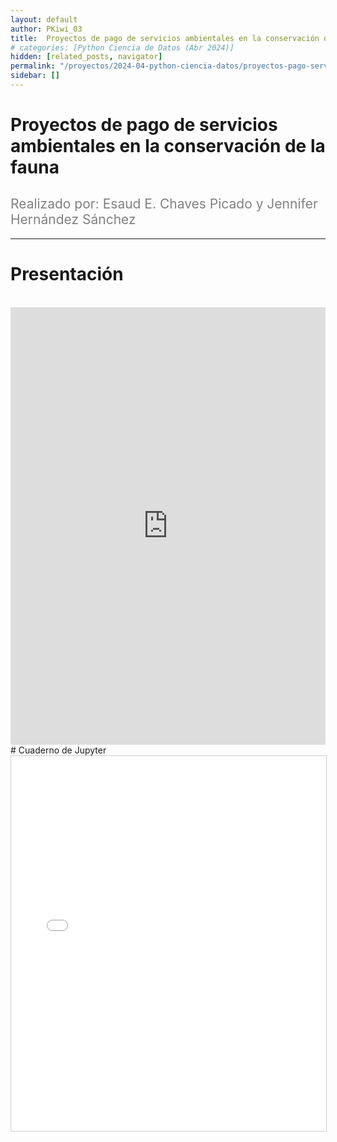 ```yaml
---
layout: default
author: PKiwi_03
title:  Proyectos de pago de servicios ambientales en la conservación de la fauna
# categories: [Python Ciencia de Datos (Abr 2024)]
hidden: [related_posts, navigator]
permalink: "/proyectos/2024-04-python-ciencia-datos/proyectos-pago-servicio.html"
sidebar: []
---
```


#  Proyectos de pago de servicios ambientales en la conservación de la fauna
<h2 style="color: gray; font-weight: normal;">
Realizado por: Esaud E. Chaves Picado y Jennifer Hernández Sánchez
</h2>

---

# Presentación

<br>

<iframe width="100%" height="700" src="https://www.youtube.com/embed/yaEsE5_vx6I" frameborder="0" allow="accelerometer; autoplay; clipboard-write; encrypted-media; gyroscope; picture-in-picture; web-share" referrerpolicy="strict-origin-when-cross-origin" allowfullscreen></iframe>

<br>
# Cuaderno de Jupyter
<br>
<iframe 
    src="/assets/html/esaud_chaves.html" 
    width="100%" 
    height="600" 
    style="border: 1px solid #ccc;"
></iframe>